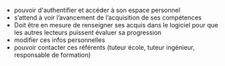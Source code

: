 - pouvoir d'authentifier et accéder à son espace personnel
- s’attend à voir l’avancement de l’acquisition de ses compétences
- Doit être en mesure de renseigner ses acquis dans le logiciel pour que les autres lecteurs puissent évaluer sa progression
- modifier ces infos personnelles
- pouvoir contacter ces référents (tuteur école, tuteur ingénieur, responsable de formation) 
